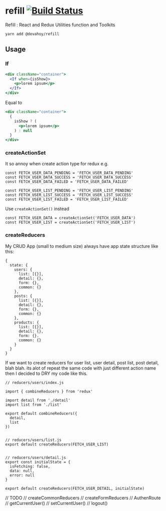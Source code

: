 # refill [![Build Status](https://semaphoreci.com/api/v1/phonbopit/refill/branches/master/badge.svg)](https://semaphoreci.com/phonbopit/refill)

Refill : React and Redux Utilities function and Toolkits

```
yarn add @devahoy/refill
```

## Usage

### If

```jsx
<div className="container">
  <If when={isShow}>
    <p>lorem ipsum</p>
  </If>
</div>
```

Equal to

```jsx
<div className="container">
  {
    isShow ? (
      <p>lorem ipsum</p>
    ) : null
  }
</div>
```

### createActionSet

It so annoy when create action type for redux e.g.

```
const FETCH_USER_DATA_PENDING = 'FETCH_USER_DATA_PENDING'
const FETCH_USER_DATA_SUCCESS = 'FETCH_USER_DATA_SUCCESS'
const FETCH_USER_DATA_FAILED = 'FETCH_USER_DATA_FAILED'

const FETCH_USER_LIST_PENDING = 'FETCH_USER_LIST_PENDING'
const FETCH_USER_LIST_SUCCESS = 'FETCH_USER_LIST_SUCCESS'
const FETCH_USER_LIST_FAILED = 'FETCH_USER_LIST_FAILED'
```

Use `createActionSet()` instead

```
const FETCH_USER_DATA = createActionSet('FETCH_USER_DATA')
const FETCH_USER_LIST = createActionSet('FETCH_USER_LIST')
```

### createReducers

My CRUD App (small to medium size) always have app state structure like this:

```
{
  state: {
    users: {
      list: [{}],
      detail: {},
      form: {},
      common: {}
    },
    posts: {
      list: [{}],
      detail: {},
      form: {},
      common: {}
    },
    products: {
      list: [{}],
      detail: {},
      form: {}.
      common: {}
    }
  }
}
```

If we want to create reducers for user list, user detail, post list, post detail, blah blah. its alot of repeat the same code with just different action name then I decided to DRY my code like this.

```
// reducers/users/index.js

import { combineReducers } from 'redux'

import detail from './detail'
import list from './list'

export default combineReducers({
  detail,
  list
})


// reducers/users/list.js
export default createReducers(FETCH_USER_LIST)


// reducers/users/detail.js
export const initialState = {
  isFetching: false,
  data: null,
  error: null
}

export default createReducers(FETCH_USER_DETAIL, initialState)
```


// TODO
// createCommonReducers
// createFormReducers
// AuthenRoute
// getCurrentUser()
// setCurrentUser()
// logout()
